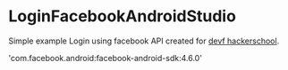 # LoginFacebookAndroidStudio

Simple example Login using facebook API created for [devf hackerschool](http://devf.mx/). 


'com.facebook.android:facebook-android-sdk:4.6.0'
